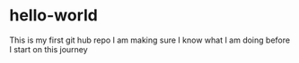 # hello-world
This is my first git hub repo
I am making sure I know what I am doing before I start on this journey
